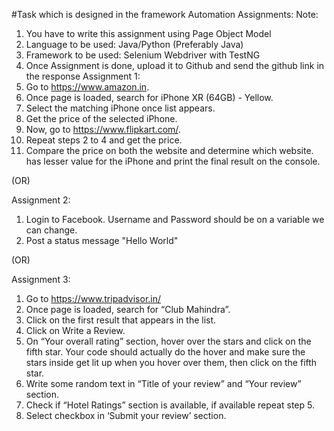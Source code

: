 #Task which is designed in the framework
Automation Assignments:
Note:
1. You have to write this assignment using Page Object Model
2. Language to be used: Java/Python (Preferably Java)
3. Framework to be used: Selenium Webdriver with TestNG
4. Once Assignment is done, upload it to Github and send the github
link in the response
Assignment 1:
1. Go to https://www.amazon.in.
2. Once page is loaded, search for iPhone XR (64GB) - Yellow.
3. Select the matching iPhone once list appears.
4. Get the price of the selected iPhone.
5. Now, go to https://www.flipkart.com/.
6. Repeat steps 2 to 4 and get the price.
7. Compare the price on both the website and determine which website.
has lesser value for the iPhone and print the final result on the console.

(OR)

Assignment 2:
1. Login to Facebook. Username and Password should be on a variable we can change.
2. Post a status message "Hello World"

(OR)

Assignment 3:
1. Go to https://www.tripadvisor.in/
2. Once page is loaded, search for “Club Mahindra”.
3. Click on the first result that appears in the list.
4. Click on Write a Review.
5. On “Your overall rating” section, hover over the stars and click on the fifth star. Your
code should actually do the hover and make sure the stars inside get lit up when you
hover over them, then click on the fifth star.
6. Write some random text in “Title of your review” and “Your review” section.
7. Check if “Hotel Ratings” section is available, if available repeat step 5.
8. Select checkbox in ‘Submit your review’ section.